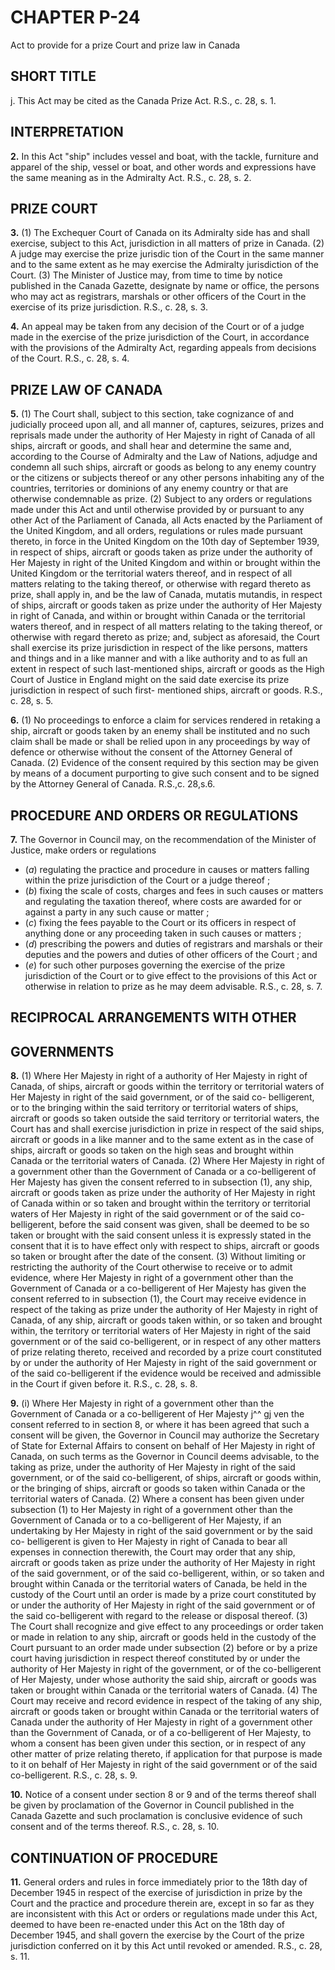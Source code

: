 
# CHAPTER P-24
Act to provide for a prize Court and prize
law in Canada

## SHORT TITLE
j. This Act may be cited as the Canada
Prize Act. R.S., c. 28, s. 1.

## INTERPRETATION

**2.** In this Act "ship" includes vessel and
boat, with the tackle, furniture and apparel
of the ship, vessel or boat, and other words
and expressions have the same meaning as in
the Admiralty Act. R.S., c. 28, s. 2.

## PRIZE COURT

**3.** (1) The Exchequer Court of Canada on
its Admiralty side has and shall exercise,
subject to this Act, jurisdiction in all matters
of prize in Canada.
(2) A judge may exercise the prize jurisdic
tion of the Court in the same manner and to
the same extent as he may exercise the
Admiralty jurisdiction of the Court.
(3) The Minister of Justice may, from time
to time by notice published in the Canada
Gazette, designate by name or office, the
persons who may act as registrars, marshals
or other officers of the Court in the exercise
of its prize jurisdiction. R.S., c. 28, s. 3.

**4.** An appeal may be taken from any
decision of the Court or of a judge made in
the exercise of the prize jurisdiction of the
Court, in accordance with the provisions of
the Admiralty Act, regarding appeals from
decisions of the Court. R.S., c. 28, s. 4.

## PRIZE LAW OF CANADA

**5.** (1) The Court shall, subject to this
section, take cognizance of and judicially
proceed upon all, and all manner of, captures,
seizures, prizes and reprisals made under the
authority of Her Majesty in right of Canada
of all ships, aircraft or goods, and shall hear
and determine the same and, according to the
Course of Admiralty and the Law of Nations,
adjudge and condemn all such ships, aircraft
or goods as belong to any enemy country or
the citizens or subjects thereof or any other
persons inhabiting any of the countries,
territories or dominions of any enemy country
or that are otherwise condemnable as prize.
(2) Subject to any orders or regulations
made under this Act and until otherwise
provided by or pursuant to any other Act of
the Parliament of Canada, all Acts enacted
by the Parliament of the United Kingdom,
and all orders, regulations or rules made
pursuant thereto, in force in the United
Kingdom on the 10th day of September 1939,
in respect of ships, aircraft or goods taken as
prize under the authority of Her Majesty in
right of the United Kingdom and within or
brought within the United Kingdom or the
territorial waters thereof, and in respect of all
matters relating to the taking thereof, or
otherwise with regard thereto as prize, shall
apply in, and be the law of Canada, mutatis
mutandis, in respect of ships, aircraft or goods
taken as prize under the authority of Her
Majesty in right of Canada, and within or
brought within Canada or the territorial
waters thereof, and in respect of all matters
relating to the taking thereof, or otherwise
with regard thereto as prize; and, subject as
aforesaid, the Court shall exercise its prize
jurisdiction in respect of the like persons,
matters and things and in a like manner and
with a like authority and to as full an extent
in respect of such last-mentioned ships,
aircraft or goods as the High Court of Justice
in England might on the said date exercise
its prize jurisdiction in respect of such first-
mentioned ships, aircraft or goods. R.S., c. 28,
s. 5.

**6.** (1) No proceedings to enforce a claim
for services rendered in retaking a ship,
aircraft or goods taken by an enemy shall be
instituted and no such claim shall be made or
shall be relied upon in any proceedings by
way of defence or otherwise without the
consent of the Attorney General of Canada.
(2) Evidence of the consent required by this
section may be given by means of a document
purporting to give such consent and to be
signed by the Attorney General of Canada.
R.S.,c. 28,s.6.

## PROCEDURE AND ORDERS OR REGULATIONS

**7.** The Governor in Council may, on the
recommendation of the Minister of Justice,
make orders or regulations
  * (_a_) regulating the practice and procedure
in causes or matters falling within the prize
jurisdiction of the Court or a judge thereof ;
  * (_b_) fixing the scale of costs, charges and
fees in such causes or matters and regulating
the taxation thereof, where costs are
awarded for or against a party in any such
cause or matter ;
  * (_c_) fixing the fees payable to the Court or
its officers in respect of anything done or
any proceeding taken in such causes or
matters ;
  * (_d_) prescribing the powers and duties of
registrars and marshals or their deputies
and the powers and duties of other officers
of the Court ; and
  * (_e_) for such other purposes governing the
exercise of the prize jurisdiction of the
Court or to give effect to the provisions of
this Act or otherwise in relation to prize as
he may deem advisable. R.S., c. 28, s. 7.

## RECIPROCAL ARRANGEMENTS WITH OTHER

## GOVERNMENTS

**8.** (1) Where Her Majesty in right of a
authority of Her Majesty in right of Canada,
of ships, aircraft or goods within the territory
or territorial waters of Her Majesty in right
of the said government, or of the said co-
belligerent, or to the bringing within the said
territory or territorial waters of ships, aircraft
or goods so taken outside the said territory or
territorial waters, the Court has and shall
exercise jurisdiction in prize in respect of the
said ships, aircraft or goods in a like manner
and to the same extent as in the case of ships,
aircraft or goods so taken on the high seas
and brought within Canada or the territorial
waters of Canada.
(2) Where Her Majesty in right of a
government other than the Government of
Canada or a co-belligerent of Her Majesty
has given the consent referred to in subsection
(1), any ship, aircraft or goods taken as prize
under the authority of Her Majesty in right
of Canada within or so taken and brought
within the territory or territorial waters of
Her Majesty in right of the said government
or of the said co-belligerent, before the said
consent was given, shall be deemed to be so
taken or brought with the said consent unless
it is expressly stated in the consent that it is
to have effect only with respect to ships,
aircraft or goods so taken or brought after the
date of the consent.
(3) Without limiting or restricting the
authority of the Court otherwise to receive or
to admit evidence, where Her Majesty in right
of a government other than the Government
of Canada or a co-belligerent of Her Majesty
has given the consent referred to in subsection
(1), the Court may receive evidence in respect
of the taking as prize under the authority of
Her Majesty in right of Canada, of any ship,
aircraft or goods taken within, or so taken
and brought within, the territory or territorial
waters of Her Majesty in right of the said
government or of the said co-belligerent, or
in respect of any other matters of prize
relating thereto, received and recorded by a
prize court constituted by or under the
authority of Her Majesty in right of the said
government or of the said co-belligerent if the
evidence would be received and admissible in
the Court if given before it. R.S., c. 28, s. 8.

**9.** (i) Where Her Majesty in right of a
government other than the Government of
Canada or a co-belligerent of Her Majesty
j^^ gj ven the consent referred to in section 8,
or where it has been agreed that such a
consent will be given, the Governor in Council
may authorize the Secretary of State for
External Affairs to consent on behalf of Her
Majesty in right of Canada, on such terms as
the Governor in Council deems advisable, to
the taking as prize, under the authority of
Her Majesty in right of the said government,
or of the said co-belligerent, of ships, aircraft
or goods within, or the bringing of ships,
aircraft or goods so taken within Canada or
the territorial waters of Canada.
(2) Where a consent has been given under
subsection (1) to Her Majesty in right of a
government other than the Government of
Canada or to a co-belligerent of Her Majesty,
if an undertaking by Her Majesty in right of
the said government or by the said co-
belligerent is given to Her Majesty in right of
Canada to bear all expenses in connection
therewith, the Court may order that any ship,
aircraft or goods taken as prize under the
authority of Her Majesty in right of the said
government, or of the said co-belligerent,
within, or so taken and brought within Canada
or the territorial waters of Canada, be held in
the custody of the Court until an order is
made by a prize court constituted by or under
the authority of Her Majesty in right of the
said government or of the said co-belligerent
with regard to the release or disposal thereof.
(3) The Court shall recognize and give
effect to any proceedings or order taken or
made in relation to any ship, aircraft or goods
held in the custody of the Court pursuant to
an order made under subsection (2) before or
by a prize court having jurisdiction in respect
thereof constituted by or under the authority
of Her Majesty in right of the government, or
of the co-belligerent of Her Majesty, under
whose authority the said ship, aircraft or
goods was taken or brought within Canada or
the territorial waters of Canada.
(4) The Court may receive and record
evidence in respect of the taking of any ship,
aircraft or goods taken or brought within
Canada or the territorial waters of Canada
under the authority of Her Majesty in right
of a government other than the Government
of Canada, or of a co-belligerent of Her
Majesty, to whom a consent has been given
under this section, or in respect of any other
matter of prize relating thereto, if application
for that purpose is made to it on behalf of
Her Majesty in right of the said government
or of the said co-belligerent. R.S., c. 28, s. 9.

**10.** Notice of a consent under section 8 or
9 and of the terms thereof shall be given by
proclamation of the Governor in Council
published in the Canada Gazette and such
proclamation is conclusive evidence of such
consent and of the terms thereof. R.S., c. 28,
s. 10.

## CONTINUATION OF PROCEDURE

**11.** General orders and rules in force
immediately prior to the 18th day of December
1945 in respect of the exercise of jurisdiction
in prize by the Court and the practice and
procedure therein are, except in so far as they
are inconsistent with this Act or orders or
regulations made under this Act, deemed to
have been re-enacted under this Act on the
18th day of December 1945, and shall govern
the exercise by the Court of the prize
jurisdiction conferred on it by this Act until
revoked or amended. R.S., c. 28, s. 11.

